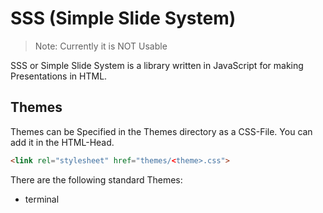 # SSS (Simple Slide System)
> Note: Currently it is NOT Usable

SSS or Simple Slide System is a library written in JavaScript for making Presentations in HTML.

## Themes
Themes can be Specified in the Themes directory as a CSS-File. You can add it in the HTML-Head.
```html
<link rel="stylesheet" href="themes/<theme>.css">
```
There are the following standard Themes:
- terminal
